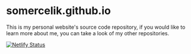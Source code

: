 # somercelik.github.io
This is my personal website's source code repository, if you would like to learn more about me, you can take a look of my other repositories.

[![Netlify Status](https://api.netlify.com/api/v1/badges/4fcde8a4-3cbb-4d1a-a05e-023840e5a569/deploy-status)](https://app.netlify.com/sites/somercelik/deploys)
